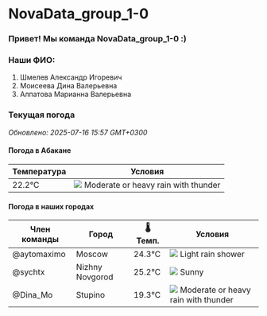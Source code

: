# NovaData_group_1-0
### Привет! Мы команда NovaData_group_1-0 :)

### Наши ФИО:
1. Шмелев Александр Игоревич
2. Моисеева Дина Валерьевна
3. Алпатова Марианна Валерьевна

### Текущая погода
<!-- WEATHER:START -->
_Обновлено: 2025-07-16 15:57 GMT+0300_

#### Погода в Абакане

| Температура | Условия |
|-------------|----------|
| 22.2°C     | ![](https://cdn.weatherapi.com/weather/64x64/day/389.png) Moderate or heavy rain with thunder |

#### Погода в наших городах

| Член команды  | Город               | 🌡️ Темп.  | Условия          |
|---------------|---------------------|-----------|--------------------|
| @aytomaximo    | Moscow              |   24.3°C | ![](https://cdn.weatherapi.com/weather/64x64/day/353.png) Light rain shower |
| @sychtx        | Nizhny Novgorod     |   25.2°C | ![](https://cdn.weatherapi.com/weather/64x64/day/113.png) Sunny        |
| @Dina_Mo       | Stupino             |   19.3°C | ![](https://cdn.weatherapi.com/weather/64x64/day/389.png) Moderate or heavy rain with thunder |

<!-- WEATHER:END -->
